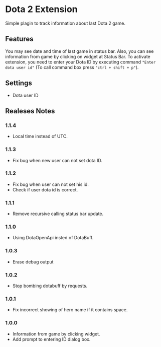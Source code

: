 # Dota 2 Extension

Simple plagin to track information about last Dota 2 game.

## Features

You may see date and time of last game in status bar. Also, you can see information from game by clicking on widget at Status Bar. To activate extension, you need to enter your Dota ID by executing command `"Enter dota user id"` (To call command box press `"ctrl + shift + p"`).

## Settings

* Dota user ID

## Realeses Notes

### 1.1.4

* Local time instead of UTC.

### 1.1.3

* Fix bug when new user can not set dota ID.

### 1.1.2

* Fix bug when user can not set his id.
* Check if user dota id is correct.

### 1.1.1

* Remove recursive calling status bar update.

### 1.1.0

* Using DotaOpenApi insted of DotaBuff.  

### 1.0.3

* Erase debug output

### 1.0.2

* Stop bombing dotabuff by requests.

### 1.0.1

* Fix incorrect showing of hero name if it contains space.

### 1.0.0

* Information from game by clicking widget.
* Add prompt to entering ID dialog box.
